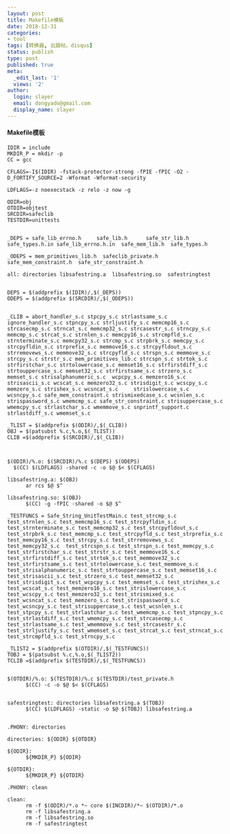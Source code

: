 ```yaml
---
layout: post
title: Makefile模板
date: 2018-12-31
categories:
- tool
tags: [转换器, 云跟帖，disqus]
status: publish
type: post
published: true
meta:
  _edit_last: '1'
  views: '2'
author:
  login: slayer
  email: dongyado@gmail.com
  display_name: slayer
---
```


#### Makefile模板

    IDIR = include
    MKDIR_P = mkdir -p
    CC = gcc 

    CFLAGS=-I$(IDIR) -fstack-protector-strong -fPIE -fPIC -O2 -D_FORTIFY_SOURCE=2 -Wformat -Wformat-security

    LDFLAGS=-z noexecstack -z relo -z now -g

    ODIR=obj
    OTDIR=objtest
    SRCDIR=safeclib
    TESTDIR=unittests


    _DEPS = safe_lib_errno.h     safe_lib.h      safe_str_lib.h  safe_types.h.in safe_lib_errno.h.in  safe_mem_lib.h  safe_types.h

    _ODEPS = mem_primitives_lib.h  safeclib_private.h safe_mem_constraint.h  safe_str_constraint.h

    all: directories libsafestring.a  libsafestring.so  safestringtest


    DEPS = $(addprefix $(IDIR)/,$(_DEPS))
    ODEPS = $(addprefix $(SRCDIR)/,$(_ODEPS))


    _CLIB = abort_handler_s.c stpcpy_s.c strlastsame_s.c ignore_handler_s.c stpncpy_s.c strljustify_s.c memcmp16_s.c strcasecmp_s.c strncat_s.c memcmp32_s.c strcasestr_s.c strncpy_s.c memcmp_s.c strcat_s.c strnlen_s.c memcpy16_s.c strcmpfld_s.c strnterminate_s.c memcpy32_s.c strcmp_s.c strpbrk_s.c memcpy_s.c strcpyfldin_s.c strprefix_s.c memmove16_s.c strcpyfldout_s.c strremovews_s.c memmove32_s.c strcpyfld_s.c strspn_s.c memmove_s.c strcpy_s.c strstr_s.c mem_primitives_lib.c strcspn_s.c strtok_s.c strfirstchar_s.c strtolowercase_s.c memset16_s.c strfirstdiff_s.c strtouppercase_s.c memset32_s.c strfirstsame_s.c strzero_s.c memset_s.c strisalphanumeric_s.c  wcpcpy_s.c memzero16_s.c strisascii_s.c wcscat_s.c memzero32_s.c strisdigit_s.c wcscpy_s.c memzero_s.c strishex_s.c wcsncat_s.c     strislowercase_s.c wcsncpy_s.c safe_mem_constraint.c strismixedcase_s.c wcsnlen_s.c  strispassword_s.c wmemcmp_s.c safe_str_constraint.c strisuppercase_s.c wmemcpy_s.c strlastchar_s.c wmemmove_s.c snprintf_support.c strlastdiff_s.c wmemset_s.c

    _TLIST = $(addprefix $(ODIR)/,$(_CLIB))
    OBJ = $(patsubst %.c,%.o,$(_TLIST))
    CLIB =$(addprefix $(SRCDIR)/,$(_CLIB))



    $(ODIR)/%.o: $(SRCDIR)/%.c $(DEPS) $(ODEPS)
	  $(CC) $(LDFLAGS) -shared -c -o $@ $< $(CFLAGS)

    libsafestring.a: $(OBJ)
	      ar rcs $@ $^

    libsafestring.so: $(OBJ)
	      $(CC) -g -fPIC -shared -o $@ $^

    _TESTFUNCS = Safe_String_UnitTestMain.c test_strcmp_s.c test_strnlen_s.c test_memcmp16_s.c test_strcpyfldin_s.c test_strnterminate_s.c test_memcmp32_s.c test_strcpyfldout_s.c  test_strpbrk_s.c test_memcmp_s.c test_strcpyfld_s.c test_strprefix_s.c test_memcpy16_s.c test_strcpy_s.c test_strremovews_s.c test_memcpy32_s.c  test_strcspn_s.c test_strspn_s.c test_memcpy_s.c test_strfirstchar_s.c test_strstr_s.c test_memmove16_s.c test_strfirstdiff_s.c test_strtok_s.c test_memmove32_s.c test_strfirstsame_s.c test_strtolowercase_s.c test_memmove_s.c test_strisalphanumeric_s.c test_strtouppercase_s.c test_memset16_s.c test_strisascii_s.c test_strzero_s.c test_memset32_s.c test_strisdigit_s.c test_wcpcpy_s.c test_memset_s.c test_strishex_s.c test_wcscat_s.c test_memzero16_s.c test_strislowercase_s.c  test_wcscpy_s.c test_memzero32_s.c test_strismixed_s.c test_wcsncat_s.c test_memzero_s.c test_strispassword_s.c test_wcsncpy_s.c test_strisuppercase_s.c test_wcsnlen_s.c test_stpcpy_s.c test_strlastchar_s.c test_wmemcmp_s.c test_stpncpy_s.c test_strlastdiff_s.c test_wmemcpy_s.c test_strcasecmp_s.c test_strlastsame_s.c test_wmemmove_s.c test_strcasestr_s.c test_strljustify_s.c test_wmemset_s.c test_strcat_s.c test_strncat_s.c test_strcmpfld_s.c test_strncpy_s.c

    _TLIST2 = $(addprefix $(OTDIR)/,$(_TESTFUNCS))
    TOBJ = $(patsubst %.c,%.o,$(_TLIST2))
    TCLIB =$(addprefix $(TESTDIR)/,$(_TESTFUNCS))


    $(OTDIR)/%.o: $(TESTDIR)/%.c $(TESTDIR)/test_private.h
	      $(CC) -c -o $@ $< $(CFLAGS)


    safestringtest: directories libsafestring.a $(TOBJ)
	      $(CC) $(LDFLAGS) -static -o $@ $(TOBJ) libsafestring.a


    .PHONY: directories
  
    directories: ${ODIR} ${OTDIR}

    ${ODIR}:
	      ${MKDIR_P} ${ODIR}

    ${OTDIR}:
	      ${MKDIR_P} ${OTDIR}

    .PHONY: clean

    clean:
	      rm -f $(ODIR)/*.o *~ core $(INCDIR)/*~ $(OTDIR)/*.o
	      rm -f libsafestring.a
	      rm -f libsafestring.so
	      rm -f safestringtest


